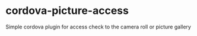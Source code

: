 # cordova-picture-access
Simple cordova plugin for access check to the camera roll or picture gallery
